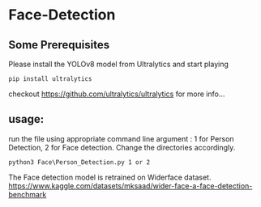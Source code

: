 # Face-Detection
## Some Prerequisites
Please install the YOLOv8 model from Ultralytics and start playing
```
pip install ultralytics
```

checkout https://github.com/ultralytics/ultralytics for more info...

## usage:
run the file using appropriate command line argument : 1 for Person Detection,  2 for Face detection.
Change the directories accordingly.

```
python3 Face\Person_Detection.py 1 or 2
```

The Face detection model is retrained on Widerface dataset. https://www.kaggle.com/datasets/mksaad/wider-face-a-face-detection-benchmark

